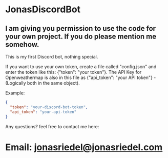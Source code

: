 # JonasDiscordBot

## I am giving you permission to use the code for your own project. If you do please mention me somehow.

This is my first Discord bot, nothing special.

If you want to use your own token, create a file called "config.json" and enter the token like this: {"token": "your token"}.
The API Key for Openweathermap is also in this file as {"api_token": "your API token"} - (Logically both in the same object).

Example:
```json
{
  "token": "your-discord-bot-token",
  "api_token": "your-api-token"
}
```
Any questions? feel free to contact me here:

# Email: jonasriedel@jonasriedel.com
